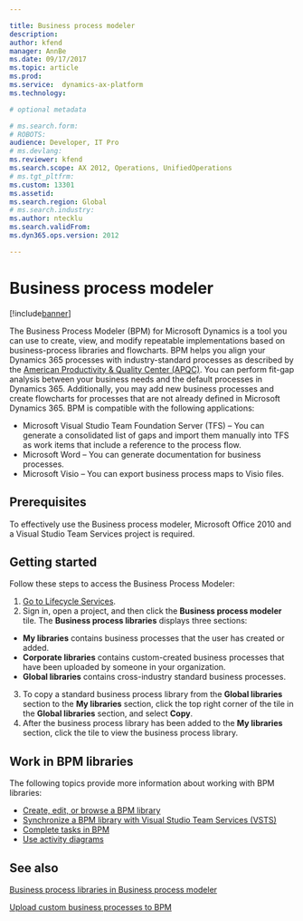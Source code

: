 ```yaml
---

title: Business process modeler
description:
author: kfend
manager: AnnBe
ms.date: 09/17/2017
ms.topic: article
ms.prod: 
ms.service:  dynamics-ax-platform
ms.technology: 

# optional metadata

# ms.search.form: 
# ROBOTS: 
audience: Developer, IT Pro
# ms.devlang: 
ms.reviewer: kfend
ms.search.scope: AX 2012, Operations, UnifiedOperations
# ms.tgt_pltfrm: 
ms.custom: 13301
ms.assetid: 
ms.search.region: Global
# ms.search.industry: 
ms.author: ntecklu
ms.search.validFrom: 
ms.dyn365.ops.version: 2012

---
```


# Business process modeler

[!include[banner](../includes/banner.md)]

The Business Process Modeler (BPM) for Microsoft Dynamics is a tool you can use to create, view, and modify repeatable implementations based on business-process libraries and flowcharts. BPM helps you align your Dynamics 365 processes with industry-standard processes as described by the [American Productivity &amp; Quality Center (APQC)](http://www.apqc.org/). You can perform fit-gap analysis between your business needs and the default processes in Dynamics 365. Additionally, you may add new business processes and create flowcharts for processes that are not already defined in Microsoft Dynamics 365. BPM is compatible with the following applications:

- Microsoft Visual Studio Team Foundation Server (TFS) – You can generate a consolidated list of gaps and import them manually into TFS as work items that include a reference to the process flow.
- Microsoft Word – You can generate documentation for business processes.
- Microsoft Visio – You can export business process maps to Visio files.

## Prerequisites

To effectively use the Business process modeler, Microsoft Office 2010 and a Visual Studio Team Services project is required.

## Getting started

Follow these steps to access the Business Process Modeler:

1. [Go to Lifecycle Services](https://lcs.dynamics.com/).
2. Sign in, open a project, and then click the **Business process modeler** tile. The **Business process libraries** displays three sections:

  - **My libraries** contains business processes that the user has created or added.
  - **Corporate libraries** contains custom-created business processes that have been uploaded by someone in your organization.
  - **Global libraries** contains cross-industry standard business processes.

3. To copy a standard business process library from the **Global libraries** section to the **My libraries** section, click the top right corner of the tile in the **Global libraries** section, and select **Copy**.
4. After the business process library has been added to the **My libraries** section, click the tile to view the business process library.

## Work in BPM libraries
The following topics provide more information about working with BPM libraries:
- [Create, edit, or browse a BPM library](creating-editing-browsing.md)
- [Synchronize a BPM library with Visual Studio Team Services (VSTS)](implementation.md)
- [Complete tasks in BPM](complete-tasks-bpm.md)
- [Use activity diagrams](using-activity-diagrams.md)

## See also

[Business process libraries in Business process modeler](https://docs.microsoft.com/en-us/dynamics365/unified-operations/dev-itpro/lifecycle-services/business-process-libraries-business-process-modeler)

[Upload custom business processes to BPM](https://docs.microsoft.com/en-us/dynamics365/unified-operations/dev-itpro/lifecycle-services/upload-business-processes-bpm-task-recorder)
